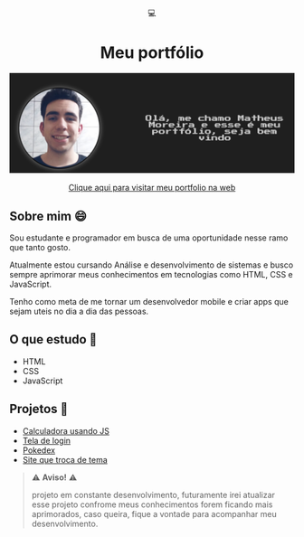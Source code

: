 <div align='center'>
    💻<h1>Meu portfólio </h1>
</div>

![Resultado final do projeto](portfolio/src/img/outros/preview.png)

<div align='center'>
    <a href="https://moreiramatheus.github.io/Portfolio/portfolio/src/pages">Clique aqui para visitar meu portfolio na web</a>
</div>


## Sobre mim 😄
Sou estudante e programador em busca de uma oportunidade nesse ramo que tanto gosto.

Atualmente estou cursando Análise e desenvolvimento de sistemas e busco sempre aprimorar meus conhecimentos em tecnologias como HTML, CSS e JavaScript.

Tenho como meta de me tornar um desenvolvedor mobile e criar apps que sejam uteis no dia a dia das pessoas.

## O que estudo 📕
* HTML
* CSS
* JavaScript

## Projetos 🔧
* [Calculadora usando JS](https://moreiramatheus.github.io/calculadora-js/)
* [Tela de login](https://moreiramatheus.github.io/tela-de-login/)
* [Pokedex](https://moreiramatheus.github.io/Pokedex/)
* [Site que troca de tema](https://moreiramatheus.github.io/troca-de-tema/)

>⚠️ **Aviso!** ⚠️
>
> projeto em constante desenvolvimento, futuramente irei atualizar esse projeto confrome meus conhecimentos forem ficando mais aprimorados, caso queira, fique a vontade para acompanhar meu desenvolvimento.